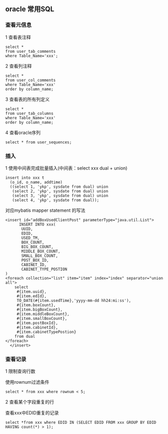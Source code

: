 ## oracle 常用SQL

### 查看元信息

1 查看表注释

```
select * 
from user_tab_comments 
where Table_Name='xxx';

```

2 查看列注释

```
select * 
from user_col_comments 
where Table_Name='xxx'
order by column_name;

```

3 查看表的所有列定义

```
select * 
from user_tab_columns 
where Table_Name='xxx' 
order by column_name;

```

4 查看oracle序列

```
select * from user_sequences;

```

### 插入

1 使用中间表完成批量插入(中间表：select xxx dual + union)

```
insert into xxx t
  (o_id, o_name, addtime)
  ((select 1, 'ykp', sysdate from dual) union
   (select 2, 'ykp', sysdate from dual) union
   (select 3, 'ykp', sysdate from dual) union
   (select 4, 'ykp', sysdate from dual));

```

对应mybatis mapper statement 的写法

```
<insert id="addBoxUsedClientPost" parameterType="java.util.List">
      INSERT INTO xxx(
       UUID,
       EDID,
       USED_TM,
       BOX_COUNT,
       BIG_BOX_COUNT,
       MIDDLE_BOX_COUNT,
       SMALL_BOX_COUNT,
       POST_BOX_ID,
       CABINET_ID,
       CABINET_TYPE_POSTION
) 
<foreach collection="list" item="item" index="index" separator="union all">
	select 
	 #{item.uuid},
     #{item.edId},
     TO_DATE(#{item.usedTime},'yyyy-mm-dd hh24:mi:ss'),
     #{item.boxCount},
     #{item.bigBoxCount},
     #{item.middleBoxCount},
     #{item.smallBoxCount},
     #{item.postBoxId},
     #{item.cabinetId},
     #{item.cabinetTypePostion}
	from dual
</foreach>
  </insert>

```

### 查看记录 

1 限制查询行数

使用rownum过滤条件

```
select * from xxx where rownum < 5;

```

2 查看某个字段重复的行

查看xxx中EDID重复的记录

```
select *from xxx where EDID IN (SELECT EDID FROM xxx GROUP BY EDID HAVING count(*) > 1);

```
